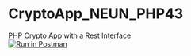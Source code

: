 # CryptoApp_NEUN_PHP43
PHP Crypto App with a Rest Interface  
[![Run in Postman](https://run.pstmn.io/button.svg)](https://app.getpostman.com/run-collection/06f07d4b6abd77a9ff14)